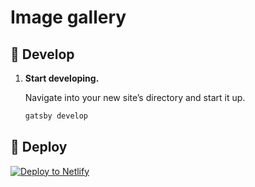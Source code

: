 # Image gallery

## 🚀 Develop

1.  **Start developing.**

    Navigate into your new site’s directory and start it up.

    ```sh
    gatsby develop
    ```

## 💫 Deploy

[![Deploy to Netlify](https://www.netlify.com/img/deploy/button.svg)](https://app.netlify.com/start/deploy?repository=https://github.com/gatsbyjs/gatsby-starter-default)
